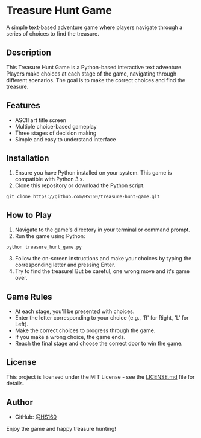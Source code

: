 # Treasure Hunt Game

A simple text-based adventure game where players navigate through a series of choices to find the treasure.

## Description

This Treasure Hunt Game is a Python-based interactive text adventure. Players make choices at each stage of the game, navigating through different scenarios. The goal is to make the correct choices and find the treasure.

## Features

- ASCII art title screen
- Multiple choice-based gameplay
- Three stages of decision making
- Simple and easy to understand interface

## Installation

1. Ensure you have Python installed on your system. This game is compatible with Python 3.x.
2. Clone this repository or download the Python script.

```
git clone https://github.com/HS160/treasure-hunt-game.git
```

## How to Play

1. Navigate to the game's directory in your terminal or command prompt.
2. Run the game using Python:

```
python treasure_hunt_game.py
```

3. Follow the on-screen instructions and make your choices by typing the corresponding letter and pressing Enter.
4. Try to find the treasure! But be careful, one wrong move and it's game over.

## Game Rules

- At each stage, you'll be presented with choices.
- Enter the letter corresponding to your choice (e.g., 'R' for Right, 'L' for Left).
- Make the correct choices to progress through the game.
- If you make a wrong choice, the game ends.
- Reach the final stage and choose the correct door to win the game.


## License

This project is licensed under the MIT License - see the [LICENSE.md](LICENSE.md) file for details.

## Author

- GitHub: [@HS160](https://github.com/HS160)

Enjoy the game and happy treasure hunting!
